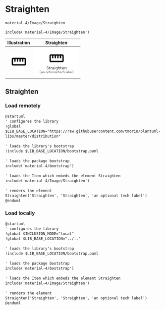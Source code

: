 # Straighten


```text
material-4/Image/Straighten
```

```text
include('material-4/Image/Straighten')
```



| Illustration | Straighten |
| :---: | :---: |
| ![illustration for Illustration](../../material-4/Image/Straighten.png) | ![illustration for Straighten](../../material-4/Image/Straighten.Local.png) |




## Straighten

### Load remotely
```plantuml
@startuml
' configures the library
!global $LIB_BASE_LOCATION="https://raw.githubusercontent.com/tmorin/plantuml-libs/master/distribution"

' loads the library's bootstrap
!include $LIB_BASE_LOCATION/bootstrap.puml

' loads the package bootstrap
include('material-4/bootstrap')

' loads the Item which embeds the element Straighten
include('material-4/Image/Straighten')

' renders the element
Straighten('Straighten', 'Straighten', 'an optional tech label')
@enduml
```

### Load locally
```plantuml
@startuml
' configures the library
!global $INCLUSION_MODE="local"
!global $LIB_BASE_LOCATION="../.."

' loads the library's bootstrap
!include $LIB_BASE_LOCATION/bootstrap.puml

' loads the package bootstrap
include('material-4/bootstrap')

' loads the Item which embeds the element Straighten
include('material-4/Image/Straighten')

' renders the element
Straighten('Straighten', 'Straighten', 'an optional tech label')
@enduml
```

